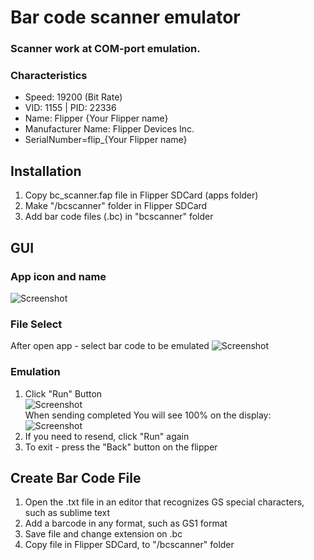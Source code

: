 # Bar code scanner emulator
### Scanner work at COM-port emulation. 
### Characteristics
* Speed: 19200 (Bit Rate)
* VID: 1155 | PID: 22336
* Name: Flipper {Your Flipper name}
* Manufacturer Name: Flipper Devices Inc.
* SerialNumber=flip_{Your Flipper name}

## Installation
1. Copy bc_scanner.fap file in Flipper SDCard (apps folder)
2. Make "/bcscanner" folder in Flipper SDCard 
3. Add bar code files (.bc) in "bcscanner" folder

## GUI
### App icon and name
![Screenshot](https://gitlab.idcloud.space/flipper-zero/bc_scanner_e/-/wikis/uploads/4c4fabf431947ef31a6e4e8103154b0f/icon.png)
### File Select
After open app - select bar code to be emulated
![Screenshot](https://gitlab.idcloud.space/flipper-zero/bc_scanner_e/-/wikis/uploads/a03a1fa3e8bea95510eca7e10af5b5cd/catalog.png)
### Emulation
1. Click "Run" Button \
![Screenshot](https://gitlab.idcloud.space/flipper-zero/bc_scanner_e/-/wikis/uploads/2b6144eebd5e88caa8adc5e0c7514342/Runing.png) \
When sending completed You will see 100% on the display: 
   ![Screenshot](https://gitlab.idcloud.space/flipper-zero/bc_scanner_e/-/wikis/uploads/676d868d7c377ef9d0f42706bcd83913/EndRun.png)
2. If you need to resend, click "Run" again 
3. To exit - press the "Back" button on the flipper

## Create Bar Code File
1. Open the .txt file in an editor that recognizes GS special characters, such as sublime text
2. Add a barcode in any format, such as GS1 format
3. Save file and change extension on .bc
4. Copy file in Flipper SDCard, to "/bcscanner" folder